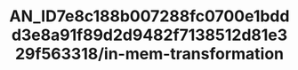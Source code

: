 ---  
schema: schema:AN_ID7e8c188b007288fc0700e1bddd3e8a91f89d2d9482f7138512d81e329f563318/in-mem-transformation  
title: AN_ID7e8c188b007288fc0700e1bddd3e8a91f89d2d9482f7138512d81e329f563318/in-mem-transformation  
organization: Sample Department  
notes: Used in 0 lineage(s)  
resources:  
  - name: AN_ID7e8c188b007288fc0700e1bddd3e8a91f89d2d9482f7138512d81e329f563318/in-mem-transformation 
    url: in-mem://AN_ID7e8c188b007288fc0700e1bddd3e8a91f89d2d9482f7138512d81e329f563318/in-mem-transformation 
    format : DataFrame  
license: None  
category:
  - Education  
maintainer: User  
maintainer_email: UserMail  
---